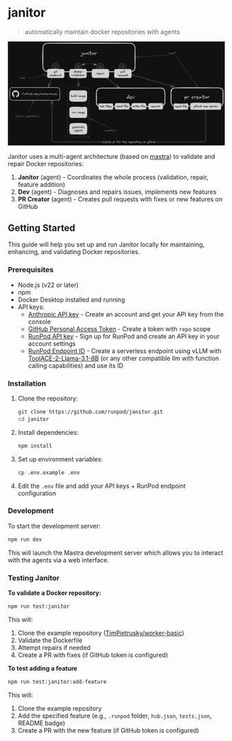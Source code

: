 # janitor

> automatically maintain docker repositories with agents

![janitor diagram](docs/20250327_janitor_diagram.png)

Janitor uses a multi-agent architecture (based on [mastra](https://mastra.ai)) to validate and
repair Docker repositories:

1. **Janitor** (agent) - Coordinates the whole process (validation, repair, feature addition)
2. **Dev** (agent) - Diagnoses and repairs issues, implements new features
3. **PR Creator** (agent) - Creates pull requests with fixes or new features on GitHub

## Getting Started

This guide will help you set up and run Janitor locally for maintaining, enhancing, and validating
Docker repositories.

### Prerequisites

- Node.js (v22 or later)
- npm
- Docker Desktop installed and running
- API keys:
    - [Anthropic API key](https://console.anthropic.com/settings/keys) - Create an account and get
      your API key from the console
    - [GitHub Personal Access Token](https://github.com/settings/tokens) - Create a token with
      `repo` scope
    - [RunPod API key](https://www.runpod.io/console/user/settings) - Sign up for RunPod and create
      an API key in your account settings
    - [RunPod Endpoint ID](https://www.runpod.io/console/serverless) - Create a serverless endpoint
      using vLLM with
      [ToolACE-2-Llama-3.1-8B](https://huggingface.co/Team-ACE/ToolACE-2-Llama-3.1-8B) (or any other
      compatible llm with function calling capabilities) and use its ID

### Installation

1. Clone the repository:

    ```bash
    git clone https://github.com/runpod/janitor.git
    cd janitor
    ```

2. Install dependencies:

    ```bash
    npm install
    ```

3. Set up environment variables:

    ```bash
    cp .env.example .env
    ```

4. Edit the `.env` file and add your API keys + RunPod endpoint configuration

### Development

To start the development server:

```bash
npm run dev
```

This will launch the Mastra development server which allows you to interact with the agents via a
web interface.

### Testing Janitor

**To validate a Docker repository:**

```bash
npm run test:janitor
```

This will:

1. Clone the example repository
   ([TimPietrusky/worker-basic](https://github.com/TimPietrusky/worker-basic))
2. Validate the Dockerfile
3. Attempt repairs if needed
4. Create a PR with fixes (if GitHub token is configured)

**To test adding a feature**

```bash
npm run test:janitor:add-feature
```

This will:

1. Clone the example repository
2. Add the specified feature (e.g., `.runpod` folder, `hub.json`, `tests.json`, README badge)
3. Create a PR with the new feature (if GitHub token is configured)
